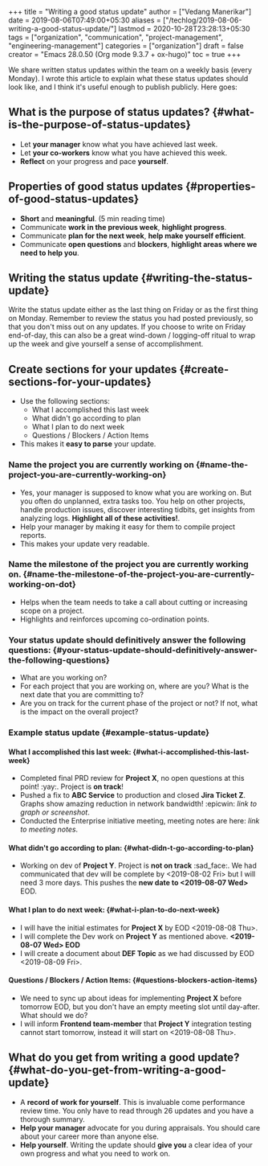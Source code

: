 +++
title = "Writing a good status update"
author = ["Vedang Manerikar"]
date = 2019-08-06T07:49:00+05:30
aliases = ["/techlog/2019-08-06-writing-a-good-status-update/"]
lastmod = 2020-10-28T23:28:13+05:30
tags = ["organization", "communication", "project-management", "engineering-management"]
categories = ["organization"]
draft = false
creator = "Emacs 28.0.50 (Org mode 9.3.7 + ox-hugo)"
toc = true
+++

We share written status updates within the team on a weekly basis (every Monday). I wrote this article to explain what these status updates should look like, and I think it's useful enough to publish publicly. Here goes:


## What is the purpose of status updates? {#what-is-the-purpose-of-status-updates}

-   Let **your manager** know what you have achieved last week.
-   Let **your co-workers** know what you have achieved this week.
-   **Reflect** on your progress and pace **yourself**.


## Properties of good status updates {#properties-of-good-status-updates}

-   **Short** and **meaningful**. (5 min reading time)
-   Communicate **work in the previous week**, **highlight progress**.
-   Communicate **plan for the next week**, **help make yourself efficient**.
-   Communicate **open questions** and **blockers**, **highlight areas where we need to help you**.


## Writing the status update {#writing-the-status-update}

Write the status update either as the last thing on Friday or as the
first thing on Monday. Remember to review the status you had posted
previously, so that you don't miss out on any updates. If you choose
to write on Friday end-of-day, this can also be a great wind-down /
logging-off ritual to wrap up the week and give yourself a sense of
accomplishment.


## Create sections for your updates {#create-sections-for-your-updates}

-   Use the following sections:
    -   What I accomplished this last week
    -   What didn't go according to plan
    -   What I plan to do next week
    -   Questions / Blockers / Action Items
-   This makes it **easy to parse** your update.


### Name the project you are currently working on {#name-the-project-you-are-currently-working-on}

-   Yes, your manager is supposed to know what you are working on. But
    you often do unplanned, extra tasks too. You help on other projects,
    handle production issues, discover interesting tidbits, get insights
    from analyzing logs. **Highlight all of these activities!**.
-   Help your manager by making it easy for them to compile project reports.
-   This makes your update very readable.


### Name the milestone of the project you are currently working on. {#name-the-milestone-of-the-project-you-are-currently-working-on-dot}

-   Helps when the team needs to take a call about cutting or
    increasing scope on a project.
-   Highlights and reinforces upcoming co-ordination points.


### Your status update should definitively answer the following questions: {#your-status-update-should-definitively-answer-the-following-questions}

-   What are you working on?
-   For each project that you are working on, where are you? What is the
    next date that you are committing to?
-   Are you on track for the current phase of the project or not? If
    not, what is the impact on the overall project?


### Example status update {#example-status-update}


#### What I accomplished this last week: {#what-i-accomplished-this-last-week}

-   Completed final PRD review for **Project X**, no open questions at
    this point! :yay:. Project is **on track**!
-   Pushed a fix to **ABC Service** to production and closed **Jira Ticket
    Z**. Graphs show amazing reduction in network bandwidth! :epicwin:
    _link to graph or screenshot_.
-   Conducted the Enterprise initiative meeting, meeting notes are here:
    _link to meeting notes_.


#### What didn't go according to plan: {#what-didn-t-go-according-to-plan}

-   Working on dev of **Project Y**. Project is **not on track** :sad_face:.
    We had communicated that dev will be complete by <span class="timestamp-wrapper"><span class="timestamp">&lt;2019-08-02 Fri&gt;</span></span>
    but I will need 3 more days. This pushes the **new date to
    <span class="timestamp-wrapper"><span class="timestamp">&lt;2019-08-07 Wed&gt;</span></span>** EOD.


#### What I plan to do next week: {#what-i-plan-to-do-next-week}

-   I will have the initial estimates for **Project X** by EOD
    <span class="timestamp-wrapper"><span class="timestamp">&lt;2019-08-08 Thu&gt;</span></span>.
-   I will complete the Dev work on **Project Y** as mentioned above.
    **<span class="timestamp-wrapper"><span class="timestamp">&lt;2019-08-07 Wed&gt; </span></span> EOD**
-   I will create a document about **DEF Topic** as we had discussed by
    EOD <span class="timestamp-wrapper"><span class="timestamp">&lt;2019-08-09 Fri&gt;</span></span>.


#### Questions / Blockers / Action Items: {#questions-blockers-action-items}

-   We need to sync up about ideas for implementing **Project X** before
    tomorrow EOD, but you don't have an empty meeting slot until
    day-after. What should we do?
-   I will inform **Frontend team-member** that **Project Y** integration
    testing cannot start tomorrow, instead it will start on
    <span class="timestamp-wrapper"><span class="timestamp">&lt;2019-08-08 Thu&gt;</span></span>.


## What do you get from writing a good update? {#what-do-you-get-from-writing-a-good-update}

-   A **record of work for yourself**. This is invaluable come performance
    review time. You only have to read through 26 updates and you have a
    thorough summary.
-   **Help your manager** advocate for you during appraisals. You should
    care about your career more than anyone else.
-   **Help yourself**. Writing the update should **give you** a clear idea
    of your own progress and what you need to work on.

